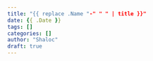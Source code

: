 ```yaml
---
title: "{{ replace .Name "-" " " | title }}"
date: {{ .Date }}
tags: []
categories: []
author: "Shaloc"
draft: true
---
```


